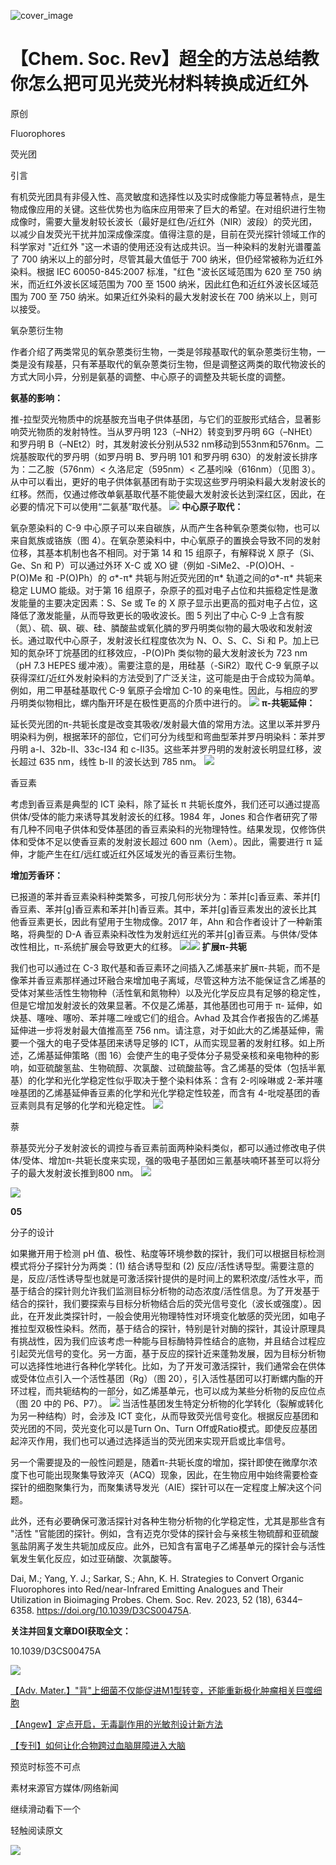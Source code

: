 ﻿![cover_image](https://mmbiz.qpic.cn/mmbiz_jpg/wzBk7nZmzgrXvtS2dibg6qE1EiaiaGuRp8ZUTlOxJRFKniaElzNat8dJq6TNSZwicKWdXcstLZy5znwGogaCibsTGc1w/0?wx_fmt=jpeg) 

#  【Chem. Soc. Rev】超全的方法总结教你怎么把可见光荧光材料转换成近红外 
 
 原创

Fluorophores

荧光团



引言

有机荧光团具有非侵入性、高灵敏度和选择性以及实时成像能力等显著特点，是生物成像应用的关键。这些优势也为临床应用带来了巨大的希望。在对组织进行生物成像时，需要大量发射较长波长（最好是红色/近红外（NIR）波段）的荧光团，以减少自发荧光干扰并加深成像深度。值得注意的是，目前在荧光探针领域工作的科学家对 "近红外 "这一术语的使用还没有达成共识。当一种染料的发射光谱覆盖了 700 纳米以上的部分时，尽管其最大值低于 700 纳米，但仍经常被称为近红外染料。根据 IEC 60050-845:2007 标准，"红色 "波长区域范围为 620 至 750 纳米，而近红外波长区域范围为 700 至 1500 纳米，因此红色和近红外波长区域范围为 700 至 750 纳米。如果近红外染料的最大发射波长在 700 纳米以上，则可以接受。



氧杂蒽衍生物

作者介绍了两类常见的氧杂蒽类衍生物，一类是邻羧基取代的氧杂蒽类衍生物，一类是没有羧基，只有苯基取代的氧杂蒽类衍生物，但是调整这两类的取代物波长的方式大同小异，分别是氨基的调整、中心原子的调整及共轭长度的调整。

**氨基的影响：**

推-拉型荧光物质中的烷基胺充当电子供体基团，与它们的亚胺形式结合，显著影响荧光物质的发射特性。当从罗丹明 123（–NH2）转变到罗丹明 6G（–NHEt）和罗丹明 B（–NEt2）时，其发射波长分别从532 nm移动到553nm和576nm。二烷基胺取代的罗丹明（如罗丹明 B、罗丹明 101 和罗丹明 630）的发射波长排序为：二乙胺（576nm）&lt; 久洛尼定（595nm）&lt; 乙基吲哚（616nm）（见图 3）。从中可以看出，更好的电子供体氨基团有助于实现这些罗丹明染料最大发射波长的红移。然而，仅通过修改单氨基取代基不能使最大发射波长达到深红区，因此，在必要的情况下可以使用“二氨基”取代基。
![](../asset/2023-09-22_64abc75382749e6549d3d8d1bb250b9b_0.gif)
**中心原子取代：**

氧杂蒽染料的 C-9 中心原子可以来自碳族，从而产生各种氧杂蒽类似物，也可以来自氮族或铬族（图 4）。在氧杂蒽染料中，中心氧原子的置换会导致不同的发射位移，其基本机制也各不相同。对于第 14 和 15 组原子，有解释说 X 原子（Si、Ge、Sn 和 P）可以通过外环 X-C 或 XO 键（例如 -SiMe2、-P(O)OH、-P(O)Me 和 -P(O)Ph）的 σ\*-π\* 共轭与附近荧光团的π\* 轨道之间的σ\*-π\* 共轭来稳定 LUMO 能级。对于第 16 组原子，杂原子的孤对电子占位和共振稳定性是激发能量的主要决定因素：S、Se 或 Te 的 X 原子显示出更高的孤对电子占位，这降低了激发能量，从而导致更长的吸收波长。图 5 列出了中心 C-9 上含有胺（氮）、硫、砜、碳、硅、膦酸盐或氧化膦的罗丹明类似物的最大吸收和发射波长。通过取代中心原子，发射波长红程度依次为 N、O、S、C、Si 和 P。加上已知的氮杂环丁烷基团的红移效应，-P(O)Ph 类似物的最大发射波长为 723 nm（pH 7.3 HEPES 缓冲液）。需要注意的是，用硅基（-SiR2）取代 C-9 氧原子以获得深红/近红外发射染料的方法受到了广泛关注，这可能是由于合成较为简单。例如，用二甲基硅基取代 C-9 氧原子会增加 C-10 的亲电性。因此，与相应的罗丹明类似物相比，螺内酯开环是在极性更高的介质中进行的。
![](../asset/2023-09-22_42f4bc90101efb775e8883b795111035_1.gif)
**π-共轭延伸：**

延长荧光团的π-共轭长度是改变其吸收/发射最大值的常用方法。这里以苯并罗丹明染料为例，根据苯环的部位，它们可分为线型和弯曲型苯并罗丹明染料：苯并罗丹明 a-I、32b-II、33c-I34 和 c-II35。这些苯并罗丹明的发射波长明显红移，波长超过 635 nm，线性 b-II 的波长达到 785 nm。
![](../asset/2023-09-22_ba28261d292c977064f7dbb349512941_2.gif)



香豆素

考虑到香豆素是典型的 ICT 染料，除了延长 π 共轭长度外，我们还可以通过提高供体/受体的能力来诱导其发射波长的红移。1984 年，Jones 和合作者研究了带有几种不同电子供体和受体基团的香豆素染料的光物理特性。结果发现，仅修饰供体和受体不足以使香豆素的发射波长超过 600 nm（λem）。因此，需要进行 π 延伸，才能产生在红/远红或近红外区域发光的香豆素衍生物。

**增加芳香环：**

已报道的苯并香豆素染料种类繁多，可按几何形状分为：苯并[c]香豆素、苯并[f]香豆素、苯并[g]香豆素和苯并[h]香豆素。其中，苯并[g]香豆素发出的波长比其他香豆素更长，因此有望用于生物成像。2017 年，Ahn 和合作者设计了一种新策略，将典型的 D-A 香豆素染料改性为发射远红光的苯并[g]香豆素。与供体/受体改性相比，π-系统扩展会导致更大的红移。
![](../asset/2023-09-22_37649af27e9fb8c59106ae18951a7a41_3.gif)![](../asset/2023-09-22_a1ca331fae4e2fd67e97ccc6345558a6_4.gif)
**扩展π-共轭**

我们也可以通过在 C-3 取代基和香豆素环之间插入乙烯基来扩展π-共轭，而不是像苯并香豆素那样通过环融合来增加电子离域，尽管这种方法不能保证含乙烯基的受体对某些活性生物物种（活性氧和氮物种）以及光化学反应具有足够的稳定性，但是它增加发射波长的效果显著。不仅是乙烯基，其他基团也可用于 π- 延伸，如炔基、噻唑、噻吩、苯并噻二唑或它们的组合。Avhad 及其合作者报告的乙烯基延伸进一步将发射最大值推高至 756 nm。请注意，对于如此大的乙烯基延伸，需要一个强大的电子受体基团来诱导足够的 ICT，从而实现显著的发射红移。如上所述，乙烯基延伸策略（图 16）会使产生的电子受体分子易受亲核和亲电物种的影响，如亚硫酸氢盐、生物硫醇、次氯酸、过硫酸盐等。含乙烯基的受体（包括半氰基）的化学和光化学稳定性似乎取决于整个染料体系：含有 2-吲哚啉或 2-苯并噻唑基团的乙烯基延伸香豆素的化学和光化学稳定性较差，而含有 4-吡啶基团的香豆素则具有足够的化学和光稳定性。
![](../asset/2023-09-22_8b59fa15930cfe5728d03cf2721fd1c3_5.gif)


萘

萘基荧光分子发射波长的调控与香豆素前面两种染料类似，都可以通过修改电子供体/受体、增加π-共轭长度来实现，强的吸电子基团如三氰基呋喃环甚至可以将分子的最大发射波长推到800 nm。
![](../asset/2023-09-22_de8a6cf01349d5e7690137680ef6393f_6.gif)

![](../asset/2023-09-22_ac47b67f75d14469dc5c3b4873375d69_7.gif)

**05**

分子的设计

如果撇开用于检测 pH 值、极性、粘度等环境参数的探针，我们可以根据目标检测模式将分子探针分为两类：(1) 结合诱导型和 (2) 反应/活性诱导型。需要注意的是，反应/活性诱导型也就是可激活探针提供的是时间上的累积浓度/活性水平，而基于结合的探针则允许我们监测目标分析物的动态浓度/活性信息。为了开发基于结合的探针，我们要探索与目标分析物结合后的荧光信号变化（波长或强度）。因此，在开发此类探针时，一般会使用光物理特性对环境变化敏感的荧光团，如电子推拉型双极性染料。然而，基于结合的探针，特别是针对酶的探针，其设计原理具有挑战性，因为我们应该考虑一种能与目标酶特异性结合的底物，并且结合过程应引起荧光信号的变化。另一方面，基于反应的探针近来蓬勃发展，因为目标分析物可以选择性地进行各种化学转化。比如，为了开发可激活探针，我们通常会在供体或受体位点引入一个活性基团（Rg）（图 20），引入活性基团可以打断螺内酯的开环过程，而共轭结构的一部分，如乙烯基单元，也可以成为某些分析物的反应位点（图 20 中的 P6、P7）。
![](../asset/2023-09-22_1b0af9477fdcd4b3b2e4952819686293_8.gif)
当活性基团发生特定分析物的化学转化（裂解或转化为另一种结构）时，会涉及 ICT 变化，从而导致荧光信号变化。根据反应基团和荧光团的不同，荧光变化可以是Turn On、Turn Off或Ratio模式。即使反应基团起淬灭作用，我们也可以通过选择适当的荧光团来实现开启或比率信号。

另一个需要提及的一般性问题是，随着π-共轭长度的增加，探针即使在微摩尔浓度下也可能出现聚集导致淬灭（ACQ）现象，因此，在生物应用中始终需要检查探针的细胞聚集行为，而聚集诱导发光（AIE）探针可以在一定程度上解决这个问题。

此外，还有必要确保可激活探针对各种生物分析物的化学稳定性，尤其是那些含有 "活性 "官能团的探针。例如，含有迈克尔受体的探针会与亲核生物硫醇和亚硫酸氢盐阴离子发生共轭加成反应。此外，已知含有富电子乙烯基单元的探针会与活性氧发生氧化反应，如过亚硝酸、次氯酸等。

Dai, M.; Yang, Y. J.; Sarkar, S.; Ahn, K. H. Strategies to Convert Organic Fluorophores into Red/near-Infrared Emitting Analogues and Their Utilization in Bioimaging Probes. Chem. Soc. Rev. 2023, 52 (18), 6344–6358. https://doi.org/10.1039/D3CS00475A.

**关注并回复文章DOI获取全文：**

10.1039/D3CS00475A

![](../asset/2023-09-22_eb46ebd50de486a852e98de208de520d_9.png)


[【Adv. Mater.】"背"上细菌不仅能促进M1型转变，还能重新极化肿瘤相关巨噬细胞](http://mp.weixin.qq.com/s?__biz=MzkzOTI1OTMwNg==&amp;mid=2247484219&amp;idx=1&amp;sn=ce0071d60c05faaa726917b535fd3359&amp;chksm=c2f2e7fef5856ee8679fe4281cd8de03747756f4be8d8d3a0a4ab545aaac9f27446fd86420bf&amp;scene=21#wechat_redirect)



[【Angew】定点开启，无毒副作用的光敏剂设计新方法](http://mp.weixin.qq.com/s?__biz=MzkzOTI1OTMwNg==&amp;mid=2247484193&amp;idx=1&amp;sn=0f1905dd02260722dbb84b9bac54e187&amp;chksm=c2f2e7e4f5856ef2f93a30a066edb3f5ee57744b277b59becb2084ec05cfe58b4250a6420c0d&amp;scene=21#wechat_redirect)



[【专刊】如何让化合物跨过血脑屏障进入大脑](http://mp.weixin.qq.com/s?__biz=MzkzOTI1OTMwNg==&amp;mid=2247484164&amp;idx=1&amp;sn=2d93cf1115c0fcaf2fdadaa02421f4c9&amp;chksm=c2f2e7c1f5856ed7f81de97106cb9f8035882fb0cb1b90ea0c18e0572d82ae1d80b3a938f048&amp;scene=21#wechat_redirect)

预览时标签不可点

素材来源官方媒体/网络新闻

  继续滑动看下一个 

 轻触阅读原文 

  ![](http://mmbiz.qpic.cn/mmbiz_png/wzBk7nZmzgq7v9Dg22Sz7VtfIJUOJaRx0AfgRtlrKZzKwOhTlicicAor2tvrgf1LUONnpYH3wKPRRrtL6nCvs0tQ/0?wx_fmt=png)  


